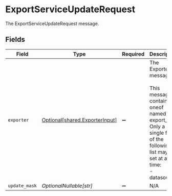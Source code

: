 # ExportServiceUpdateRequest

The ExportServiceUpdateRequest message.


## Fields

| Field                                                                                                                                                 | Type                                                                                                                                                  | Required                                                                                                                                              | Description                                                                                                                                           |
| ----------------------------------------------------------------------------------------------------------------------------------------------------- | ----------------------------------------------------------------------------------------------------------------------------------------------------- | ----------------------------------------------------------------------------------------------------------------------------------------------------- | ----------------------------------------------------------------------------------------------------------------------------------------------------- |
| `exporter`                                                                                                                                            | [Optional[shared.ExporterInput]](../../models/shared/exporterinput.md)                                                                                | :heavy_minus_sign:                                                                                                                                    | The Exporter message.<br/><br/>This message contains a oneof named export_to. Only a single field of the following list may be set at a time:<br/>  - datasource<br/> |
| `update_mask`                                                                                                                                         | *OptionalNullable[str]*                                                                                                                               | :heavy_minus_sign:                                                                                                                                    | N/A                                                                                                                                                   |